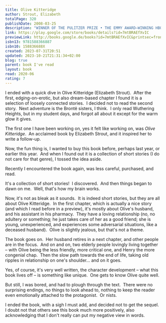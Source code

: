 ```yaml
---
title: Olive Kitteridge
author: Strout, Elizabeth
totalPage: 320
publishDate: 2008-03-25
description: "WINNER OF THE PULITZER PRIZE • THE EMMY AWARD–WINNING HBO MINISERIES STARRING FRANCES MCDORMAND, RICHARD JENKINS, AND BILL MURRAY In a voice more powerful and compassionate than ever before, New York Times bestselling author Elizabeth Strout binds together thirteen rich, luminous narratives into a book with the heft of a novel, through the presence of one larger-than-life, unforgettable character: Olive Kitteridge. At the edge of the continent, Crosby, Maine, may seem like nowhere, but seen through this brilliant writer’s eyes, it’s in essence the whole world, and the lives that are lived there are filled with all of the grand human drama–desire, despair, jealousy, hope, and love. At times stern, at other times patient, at times perceptive, at other times in sad denial, Olive Kitteridge, a retired schoolteacher, deplores the changes in her little town and in the world at large, but she doesn’t always recognize the changes in those around her: a lounge musician haunted by a past romance: a former student who has lost the will to live: Olive’s own adult child, who feels tyrannized by her irrational sensitivities; and Henry, who finds his loyalty to his marriage both a blessing and a curse. As the townspeople grapple with their problems, mild and dire, Olive is brought to a deeper understanding of herself and her life–sometimes painfully, but always with ruthless honesty. Olive Kitteridge offers profound insights into the human condition–its conflicts, its tragedies and joys, and the endurance it requires. NAMED ONE OF THE BEST BOOK OF THE YEAR BY People • USA Today • The Atlantic • The Washington Post Book World • Seattle Post-Intelligencer • Entertainment Weekly • The Christian Science Monitor • San Francisco Chronicle • Salon • San Antonio Express-News • Chicago Tribune • The Wall Street Journal “Perceptive, deeply empathetic . . . Olive is the axis around which these thirteen complex, relentlessly human narratives spin themselves into Elizabeth Strout’s unforgettable novel in stories.”—O: The Oprah Magazine “Fiction lovers, remember this name: Olive Kitteridge. . . . You’ll never forget her. . . . [Elizabeth Strout] constructs her stories with rich irony and moments of genuine surprise and intense emotion. . . . Glorious, powerful stuff.”—USA Today BONUS: This edition includes an excerpt from Elizabeth Strout’s The Burgess Boys."
link: https://play.google.com/store/books/details?id=7mtBRAEfXvIC
previewLink: http://books.google.de/books?id=7mtBRAEfXvIC&printsec=frontcover&dq=Elizabeth+Strout,+Olive+Kitteridge&hl=&as_pt=BOOKS&cd=1&source=gbs_api
isbn13: 9781588366887
isbn10: 158836688X
created: 2023-07-31T20:51
updated: 2023-10-21T21:31:34+02:00
blog: true
parent: book I've read
layout: book
read: 2020-06
rating: 7
---
```


I ended with a quick dive in Olive Kitteridge (Elizabeth Strout).  After the first, edging-on-erotic, but also dream-based chapter I found it is a selection of loosely connected stories.  I decided not to read the second story.  Next adventure is the Brontë sisters, I think.  I only read Wuthering Heights, but in my student days, and forgot all about it except for the warm glow it gives.

The first one I have been working on, yes it felt like working on, was _Olive Kitteridge_.  An acclaimed book by Elizabeth Strout, and it inspired her to write a follow-up.  

Now, the fun thing is, I wanted to buy this book before, perhaps last year, or earlier this year.  And when I found out it is a collection of short stories (I do not care for that genre), I tossed the idea aside. 

Recently I encountered the book again, was less careful, purchased, and read.  

It's a collection of short stories!  I discovered.  And then things began to dawn on me.  Well, that's how my brain works.   

Now, it's not as bleak as it sounds.  It is indeed short stories, but they are all about Olive Kitteridge.  In the first chapter, which is actually a nice story (and which I read before in a preview), it's mostly about Olive's husband, and his assistant in his pharmacy.  They have a loving relationship (no, no adultery or something; he just takes care of her as a good friend; she is young, unexperienced, and experiences some adversarial situations, like a deceased husband).  Olive is slightly jealous, but that's not a theme.  

The book goes on.  Her husband retires in a next chapter, and other people are in the focus.  And on and on, two elderly people lovingly living together – with Olive being the less friendly, more critical one, and Henry the more congenial chap.  Then the slow path towards the end of life, taking old ripples in relationship on one's shoulder... and on it goes.  

Yes, of course, it's very well written, the character development – what this book lives off – is something like unique.  One gets to know Olive quite well.  

But still, I was bored, and had to plough through the text.  There were no surprising endings, no things to look ahead to, nothing to keep the reader even emotionally attached to the protagonist.  Or nists.  

I ended the book, with a sigh I must add, and decided not to get the sequel.  I doubt not that others see this book much more positively, also acknowledging that I don't really can put my negative view in words.